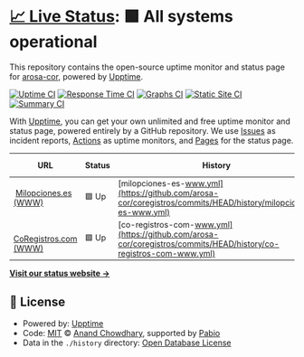 # [📈 Live Status](https://status.coregistros.com): <!--live status--> **🟩 All systems operational**

This repository contains the open-source uptime monitor and status page for [arosa-cor](https://status.coregistros.com), powered by [Upptime](https://github.com/upptime/upptime).

[![Uptime CI](https://github.com/arosa-cor/coregistros/workflows/Uptime%20CI/badge.svg)](https://github.com/arosa-cor/coregistros/actions?query=workflow%3A%22Uptime+CI%22)
[![Response Time CI](https://github.com/arosa-cor/coregistros/workflows/Response%20Time%20CI/badge.svg)](https://github.com/arosa-cor/coregistros/actions?query=workflow%3A%22Response+Time+CI%22)
[![Graphs CI](https://github.com/arosa-cor/coregistros/workflows/Graphs%20CI/badge.svg)](https://github.com/arosa-cor/coregistros/actions?query=workflow%3A%22Graphs+CI%22)
[![Static Site CI](https://github.com/arosa-cor/coregistros/workflows/Static%20Site%20CI/badge.svg)](https://github.com/arosa-cor/coregistros/actions?query=workflow%3A%22Static+Site+CI%22)
[![Summary CI](https://github.com/arosa-cor/coregistros/workflows/Summary%20CI/badge.svg)](https://github.com/arosa-cor/coregistros/actions?query=workflow%3A%22Summary+CI%22)

With [Upptime](https://upptime.js.org), you can get your own unlimited and free uptime monitor and status page, powered entirely by a GitHub repository. We use [Issues](https://github.com/arosa-cor/coregistros/issues) as incident reports, [Actions](https://github.com/arosa-cor/coregistros/actions) as uptime monitors, and [Pages](https://status.coregistros.com) for the status page.

<!--start: status pages-->
<!-- This summary is generated by Upptime (https://github.com/upptime/upptime) -->
<!-- Do not edit this manually, your changes will be overwritten -->
<!-- prettier-ignore -->
| URL | Status | History | Response Time | Uptime |
| --- | ------ | ------- | ------------- | ------ |
| <img alt="" src="https://icons.duckduckgo.com/ip3/milopciones.es.ico" height="13"> [Milopciones.es (WWW)](https://milopciones.es) | 🟩 Up | [milopciones-es-www.yml](https://github.com/arosa-cor/coregistros/commits/HEAD/history/milopciones-es-www.yml) | <details><summary><img alt="Response time graph" src="./graphs/milopciones-es-www/response-time-week.png" height="20"> 1116ms</summary><br><a href="https://arosa-cor.github.io/coregistros/history/milopciones-es-www"><img alt="Response time 1116" src="https://img.shields.io/endpoint?url=https%3A%2F%2Fraw.githubusercontent.com%2Farosa-cor%2Fcoregistros%2FHEAD%2Fapi%2Fmilopciones-es-www%2Fresponse-time.json"></a><br><a href="https://arosa-cor.github.io/coregistros/history/milopciones-es-www"><img alt="24-hour response time 1116" src="https://img.shields.io/endpoint?url=https%3A%2F%2Fraw.githubusercontent.com%2Farosa-cor%2Fcoregistros%2FHEAD%2Fapi%2Fmilopciones-es-www%2Fresponse-time-day.json"></a><br><a href="https://arosa-cor.github.io/coregistros/history/milopciones-es-www"><img alt="7-day response time 1116" src="https://img.shields.io/endpoint?url=https%3A%2F%2Fraw.githubusercontent.com%2Farosa-cor%2Fcoregistros%2FHEAD%2Fapi%2Fmilopciones-es-www%2Fresponse-time-week.json"></a><br><a href="https://arosa-cor.github.io/coregistros/history/milopciones-es-www"><img alt="30-day response time 1116" src="https://img.shields.io/endpoint?url=https%3A%2F%2Fraw.githubusercontent.com%2Farosa-cor%2Fcoregistros%2FHEAD%2Fapi%2Fmilopciones-es-www%2Fresponse-time-month.json"></a><br><a href="https://arosa-cor.github.io/coregistros/history/milopciones-es-www"><img alt="1-year response time 1116" src="https://img.shields.io/endpoint?url=https%3A%2F%2Fraw.githubusercontent.com%2Farosa-cor%2Fcoregistros%2FHEAD%2Fapi%2Fmilopciones-es-www%2Fresponse-time-year.json"></a></details> | <details><summary><a href="https://arosa-cor.github.io/coregistros/history/milopciones-es-www">0.12%</a></summary><a href="https://arosa-cor.github.io/coregistros/history/milopciones-es-www"><img alt="All-time uptime 0.12%" src="https://img.shields.io/endpoint?url=https%3A%2F%2Fraw.githubusercontent.com%2Farosa-cor%2Fcoregistros%2FHEAD%2Fapi%2Fmilopciones-es-www%2Fuptime.json"></a><br><a href="https://arosa-cor.github.io/coregistros/history/milopciones-es-www"><img alt="24-hour uptime 0.12%" src="https://img.shields.io/endpoint?url=https%3A%2F%2Fraw.githubusercontent.com%2Farosa-cor%2Fcoregistros%2FHEAD%2Fapi%2Fmilopciones-es-www%2Fuptime-day.json"></a><br><a href="https://arosa-cor.github.io/coregistros/history/milopciones-es-www"><img alt="7-day uptime 0.12%" src="https://img.shields.io/endpoint?url=https%3A%2F%2Fraw.githubusercontent.com%2Farosa-cor%2Fcoregistros%2FHEAD%2Fapi%2Fmilopciones-es-www%2Fuptime-week.json"></a><br><a href="https://arosa-cor.github.io/coregistros/history/milopciones-es-www"><img alt="30-day uptime 0.12%" src="https://img.shields.io/endpoint?url=https%3A%2F%2Fraw.githubusercontent.com%2Farosa-cor%2Fcoregistros%2FHEAD%2Fapi%2Fmilopciones-es-www%2Fuptime-month.json"></a><br><a href="https://arosa-cor.github.io/coregistros/history/milopciones-es-www"><img alt="1-year uptime 0.12%" src="https://img.shields.io/endpoint?url=https%3A%2F%2Fraw.githubusercontent.com%2Farosa-cor%2Fcoregistros%2FHEAD%2Fapi%2Fmilopciones-es-www%2Fuptime-year.json"></a></details>
| <img alt="" src="https://icons.duckduckgo.com/ip3/www.coregistros.com.ico" height="13"> [CoRegistros.com (WWW)](https://www.coregistros.com) | 🟩 Up | [co-registros-com-www.yml](https://github.com/arosa-cor/coregistros/commits/HEAD/history/co-registros-com-www.yml) | <details><summary><img alt="Response time graph" src="./graphs/co-registros-com-www/response-time-week.png" height="20"> 272ms</summary><br><a href="https://arosa-cor.github.io/coregistros/history/co-registros-com-www"><img alt="Response time 272" src="https://img.shields.io/endpoint?url=https%3A%2F%2Fraw.githubusercontent.com%2Farosa-cor%2Fcoregistros%2FHEAD%2Fapi%2Fco-registros-com-www%2Fresponse-time.json"></a><br><a href="https://arosa-cor.github.io/coregistros/history/co-registros-com-www"><img alt="24-hour response time 272" src="https://img.shields.io/endpoint?url=https%3A%2F%2Fraw.githubusercontent.com%2Farosa-cor%2Fcoregistros%2FHEAD%2Fapi%2Fco-registros-com-www%2Fresponse-time-day.json"></a><br><a href="https://arosa-cor.github.io/coregistros/history/co-registros-com-www"><img alt="7-day response time 272" src="https://img.shields.io/endpoint?url=https%3A%2F%2Fraw.githubusercontent.com%2Farosa-cor%2Fcoregistros%2FHEAD%2Fapi%2Fco-registros-com-www%2Fresponse-time-week.json"></a><br><a href="https://arosa-cor.github.io/coregistros/history/co-registros-com-www"><img alt="30-day response time 272" src="https://img.shields.io/endpoint?url=https%3A%2F%2Fraw.githubusercontent.com%2Farosa-cor%2Fcoregistros%2FHEAD%2Fapi%2Fco-registros-com-www%2Fresponse-time-month.json"></a><br><a href="https://arosa-cor.github.io/coregistros/history/co-registros-com-www"><img alt="1-year response time 272" src="https://img.shields.io/endpoint?url=https%3A%2F%2Fraw.githubusercontent.com%2Farosa-cor%2Fcoregistros%2FHEAD%2Fapi%2Fco-registros-com-www%2Fresponse-time-year.json"></a></details> | <details><summary><a href="https://arosa-cor.github.io/coregistros/history/co-registros-com-www">100.00%</a></summary><a href="https://arosa-cor.github.io/coregistros/history/co-registros-com-www"><img alt="All-time uptime 100.00%" src="https://img.shields.io/endpoint?url=https%3A%2F%2Fraw.githubusercontent.com%2Farosa-cor%2Fcoregistros%2FHEAD%2Fapi%2Fco-registros-com-www%2Fuptime.json"></a><br><a href="https://arosa-cor.github.io/coregistros/history/co-registros-com-www"><img alt="24-hour uptime 100.00%" src="https://img.shields.io/endpoint?url=https%3A%2F%2Fraw.githubusercontent.com%2Farosa-cor%2Fcoregistros%2FHEAD%2Fapi%2Fco-registros-com-www%2Fuptime-day.json"></a><br><a href="https://arosa-cor.github.io/coregistros/history/co-registros-com-www"><img alt="7-day uptime 100.00%" src="https://img.shields.io/endpoint?url=https%3A%2F%2Fraw.githubusercontent.com%2Farosa-cor%2Fcoregistros%2FHEAD%2Fapi%2Fco-registros-com-www%2Fuptime-week.json"></a><br><a href="https://arosa-cor.github.io/coregistros/history/co-registros-com-www"><img alt="30-day uptime 100.00%" src="https://img.shields.io/endpoint?url=https%3A%2F%2Fraw.githubusercontent.com%2Farosa-cor%2Fcoregistros%2FHEAD%2Fapi%2Fco-registros-com-www%2Fuptime-month.json"></a><br><a href="https://arosa-cor.github.io/coregistros/history/co-registros-com-www"><img alt="1-year uptime 100.00%" src="https://img.shields.io/endpoint?url=https%3A%2F%2Fraw.githubusercontent.com%2Farosa-cor%2Fcoregistros%2FHEAD%2Fapi%2Fco-registros-com-www%2Fuptime-year.json"></a></details>

<!--end: status pages-->

[**Visit our status website →**](https://status.coregistros.com)

## 📄 License

- Powered by: [Upptime](https://github.com/upptime/upptime)
- Code: [MIT](./LICENSE) © [Anand Chowdhary](https://anandchowdhary.com), supported by [Pabio](https://pabio.com)
- Data in the `./history` directory: [Open Database License](https://opendatacommons.org/licenses/odbl/1-0/)
